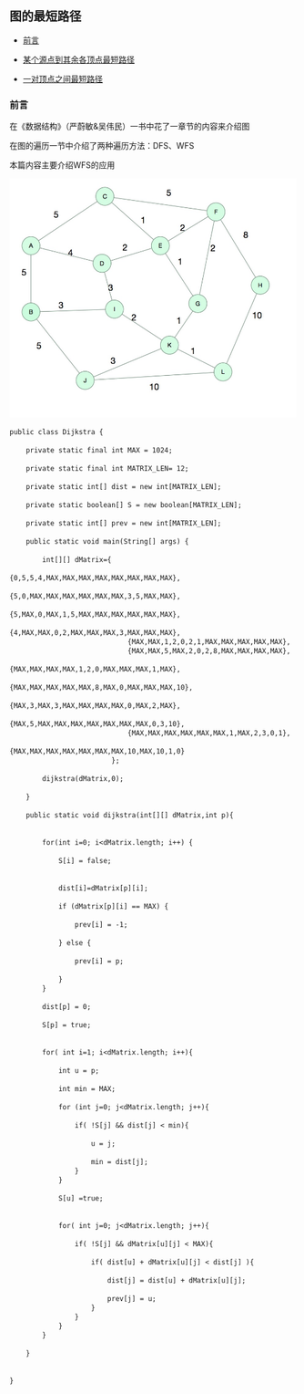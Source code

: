 

## 图的最短路径

*   [前言](#preface)

*   [某个源点到其余各顶点最短路径](#)

*   [一对顶点之间最短路径](#)



<h3 id="preface">前言</h3>

在《数据结构》（严蔚敏&吴伟民）一书中花了一章节的内容来介绍图

在图的遍历一节中介绍了两种遍历方法：DFS、WFS

本篇内容主要介绍WFS的应用



![图](/Resource/2016/graph.png "图")  

    
    
    public class Dijkstra {
    
        private static final int MAX = 1024;
    
        private static final int MATRIX_LEN= 12;
    
        private static int[] dist = new int[MATRIX_LEN];
    
        private static boolean[] S = new boolean[MATRIX_LEN];
    
        private static int[] prev = new int[MATRIX_LEN];
    
        public static void main(String[] args) {
    
            int[][] dMatrix={
                                 {0,5,5,4,MAX,MAX,MAX,MAX,MAX,MAX,MAX,MAX},
                                 {5,0,MAX,MAX,MAX,MAX,MAX,MAX,3,5,MAX,MAX},
                                 {5,MAX,0,MAX,1,5,MAX,MAX,MAX,MAX,MAX,MAX},
                                 {4,MAX,MAX,0,2,MAX,MAX,MAX,3,MAX,MAX,MAX},
                                 {MAX,MAX,1,2,0,2,1,MAX,MAX,MAX,MAX,MAX},
                                 {MAX,MAX,5,MAX,2,0,2,8,MAX,MAX,MAX,MAX},
                                 {MAX,MAX,MAX,MAX,1,2,0,MAX,MAX,MAX,1,MAX},
                                 {MAX,MAX,MAX,MAX,MAX,8,MAX,0,MAX,MAX,MAX,10},
                                 {MAX,3,MAX,3,MAX,MAX,MAX,MAX,0,MAX,2,MAX},
                                 {MAX,5,MAX,MAX,MAX,MAX,MAX,MAX,MAX,0,3,10},
                                 {MAX,MAX,MAX,MAX,MAX,MAX,1,MAX,2,3,0,1},
                                 {MAX,MAX,MAX,MAX,MAX,MAX,MAX,10,MAX,10,1,0}
                             };
    
            dijkstra(dMatrix,0);
    
        }
    
        public static void dijkstra(int[][] dMatrix,int p){
    
    
            for(int i=0; i<dMatrix.length; i++) {
    
                S[i] = false;
    
    
                dist[i]=dMatrix[p][i];
    
                if (dMatrix[p][i] == MAX) {
    
                    prev[i] = -1;
    
                } else {
    
                    prev[i] = p;
    
                }
            }
    
            dist[p] = 0;
    
            S[p] = true;
    
    
            for( int i=1; i<dMatrix.length; i++){
    
                int u = p;
    
                int min = MAX;
    
                for (int j=0; j<dMatrix.length; j++){
    
                    if( !S[j] && dist[j] < min){
    
                        u = j;
    
                        min = dist[j];
                    }
                }
    
                S[u] =true;
    
    
                for( int j=0; j<dMatrix.length; j++){
    
                    if( !S[j] && dMatrix[u][j] < MAX){
    
                        if( dist[u] + dMatrix[u][j] < dist[j] ){
    
                            dist[j] = dist[u] + dMatrix[u][j];
    
                            prev[j] = u;
                        }
                    }
                }
            }
    
        }
    
    
    }


